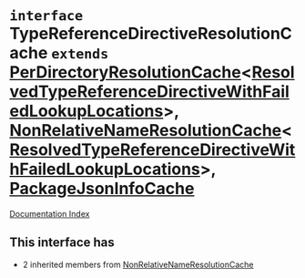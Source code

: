 # `interface` TypeReferenceDirectiveResolutionCache `extends` [PerDirectoryResolutionCache](../interface.PerDirectoryResolutionCache/README.md)\<[ResolvedTypeReferenceDirectiveWithFailedLookupLocations](../interface.ResolvedTypeReferenceDirectiveWithFailedLookupLocations/README.md)>, [NonRelativeNameResolutionCache](../interface.NonRelativeNameResolutionCache/README.md)\<[ResolvedTypeReferenceDirectiveWithFailedLookupLocations](../interface.ResolvedTypeReferenceDirectiveWithFailedLookupLocations/README.md)>, [PackageJsonInfoCache](../interface.PackageJsonInfoCache/README.md)

[Documentation Index](../README.md)

## This interface has

- 2 inherited members from [NonRelativeNameResolutionCache](../interface.NonRelativeNameResolutionCache/README.md)



